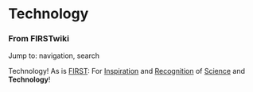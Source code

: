 # Technology

### From FIRSTwiki

Jump to: navigation, search

Technology! As is [FIRST](/index.php/FIRST "FIRST" ): For
[Inspiration](/index.php/Inspiration "Inspiration" ) and
[Recognition](/index.php/Recognition "Recognition" ) of
[Science](/index.php/Science "Science" ) and **Technology**!

